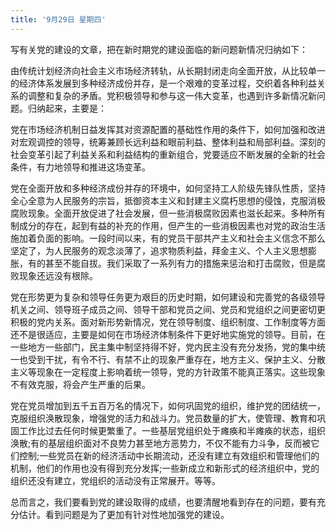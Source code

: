 ```yaml
---
title: '9月29日 星期四'
---
```


写有关党的建设的文章，把在新时期党的建设面临的新问题新情况归纳如下：

由传统计划经济向社会主义市场经济转轨，从长期封闭走向全面开放，从比较单一的经济体系发展到多种经济成份并存，是一个艰难的变革过程，交织着各种利益关系的调整和复杂的矛盾。党积极领导和参与这一伟大变革，也遇到许多新情况新问题。归纳起来，主要是：

党在市场经济机制日益发挥其对资源配置的基础性作用的条件下，如何加强和改进对宏观调控的领导，统筹兼顾长远利益和眼前利益、整体利益和局部利益。深刻的社会变革引起了利益关系和利益结构的重新组合，党要适应不断发展的全新的社会条件，有力地领导和推进这场变革。

党在全面开放和多种经济成份并存的环境中，如何坚持工人阶级先锋队性质，坚持全心全意为人民服务的宗旨，抵御资本主义和封建主义腐朽思想的侵蚀，克服消极腐败现象。全面开放促进了社会发展，但一些消极腐败因素也滋长起来。多种所有制成分的存在，起到有益的补充的作用，但产生的一些消极因素也对党的政治生活施加着负面的影响。一段时间以来，有的党员干部共产主义和社会主义信念不那么坚定了，为人民服务的观念淡薄了，追求物质利益，拜金主义、个人主义思想膨胀，有的甚至不能自拔。我们采取了一系列有力的措施来惩治和打击腐败，但是腐败现象还远没有根除。

党在形势更为复杂和领导任务更为艰巨的历史时期，如何建设和完善党的各级领导机关之间、领导班子成员之间、领导干部和党员之间、党员和党组织之间更密切更积极的党内关系。面对新形势新情况，党在领导制度、组织制度、工作制度等方面还不是很适应，主要是如何在市场经济体制条件下更好地实施党的领导。目前，在一些地方一些部门，民主集中制坚持得不好，党内民主没有充分发扬，党的集中统一也受到干扰，有令不行、有禁不止的现象严重存在，地方主义、保护主义、分散主义等现象在一定程度上影响着统一领导，党的方针政策不能真正落实。这些现象不有效克服，将会产生严重的后果。

党在党员增加到五千五百万名的情况下，如何巩固党的组织，维护党的团结统一，克服组织涣散现象，增强党的活力和战斗力。党员数量的扩大，使管理、教育和巩固工作比过去任何时候更繁重了。一些基层党组织处于瘫痪和半瘫痪的状态，组织涣散;有的基层组织面对不良势力甚至地方恶势力，不仅不能有力斗争，反而被它们控制;一些党员在新的经济活动中长期流动，还没有建立有效组织和管理他们的机制，他们的作用也没有得到充分发挥;一些新成立和新形式的经济组织中，党的组织还没有建立，党组织的活动没有正常展开。等等。

总而言之，我们要看到党的建设取得的成绩，也要清醒地看到存在的问题，要有充分估计。看到问题是为了更加有针对性地加强党的建设。

